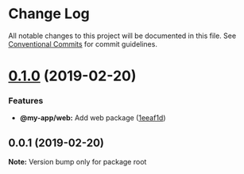 # Change Log

All notable changes to this project will be documented in this file.
See [Conventional Commits](https://conventionalcommits.org) for commit guidelines.

# [0.1.0](https://github.com/emielkwakkel/lerna-live-demo/compare/v0.0.1...v0.1.0) (2019-02-20)


### Features

* **@my-app/web:** Add web package ([1eeaf1d](https://github.com/emielkwakkel/lerna-live-demo/commit/1eeaf1d))





<a name="0.0.1"></a>
## 0.0.1 (2019-02-20)

**Note:** Version bump only for package root
